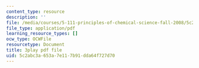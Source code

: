 ```yaml
---
content_type: resource
description: ''
file: /media/courses/5-111-principles-of-chemical-science-fall-2008/5c2abc3a653a7e117b91dda64f727d70_MBz0swcfztQ.pdf
file_type: application/pdf
learning_resource_types: []
ocw_type: OCWFile
resourcetype: Document
title: 3play pdf file
uid: 5c2abc3a-653a-7e11-7b91-dda64f727d70
---
```


